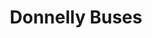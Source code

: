 ---
title: "Donnelly Buses"
address: "33, Springwell Drive, Beragh, Sixmilecross, Omagh, Co. Tyrone BT79 0BS"
tel: "028 8075 8716"
county: "Tyrone"
category: "Bus Services"
type: "Content"
lat: "54.548587"
lng: "-7.16514"
---